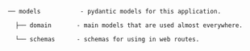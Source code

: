      ── models           - pydantic models for this application.

       ├── domain       - main models that are used almost everywhere.

       └── schemas      - schemas for using in web routes.